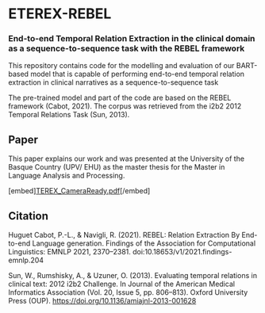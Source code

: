 # ETEREX-REBEL
### End-to-end Temporal Relation Extraction in the clinical domain as a sequence-to-sequence task with the REBEL framework

This repository contains code for the modelling and evaluation of our BART-based model that is capable of performing end-to-end temporal relation extraction in clinical narratives as a sequence-to-sequence task

The pre-trained model and part of the code are based on the REBEL framework (Cabot, 2021). The corpus was retrieved from the i2b2 2012 Temporal Relations Task (Sun, 2013).

## Paper

This paper explains our work and was presented at the University of the Basque Country (UPV/ EHU) as the master thesis for the Master in Language Analysis and Processing. 

[embed][TEREX_CameraReady.pdf](https://github.com/jsaizant/ETEREX-REBEL/files/9700170/TEREX_CameraReady.pdf)[/embed]

## Citation

Huguet Cabot, P.-L., & Navigli, R. (2021). REBEL: Relation Extraction By End-to-end Language generation. Findings of the Association for Computational Linguistics: EMNLP 2021, 2370–2381. doi:10.18653/v1/2021.findings-emnlp.204

Sun, W., Rumshisky, A., & Uzuner, O. (2013). Evaluating temporal relations in clinical text: 2012 i2b2 Challenge. In Journal of the American Medical Informatics Association (Vol. 20, Issue 5, pp. 806–813). Oxford University Press (OUP). https://doi.org/10.1136/amiajnl-2013-001628
